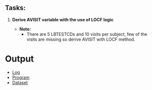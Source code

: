 ## Tasks:

1. **Derive AVISIT variable with the use of LOCF logic**

   - **Note:**
     - There are 5 LBTESTCDs and 10 visits per subject, few of the visits are missing so derive AVISIT with LOCF method.

# Output
- [Log](https://github.com/princeadeyemoboy/safety-domain/blob/main/LB/lb-final.log)
- [Program](https://github.com/princeadeyemoboy/safety-domain/blob/main/LB/lab.sas)
- [Dataset]()
